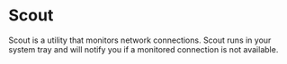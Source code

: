 Scout
=====

Scout is a utility that monitors network connections. Scout runs in your system tray and will notify you
if a monitored connection is not available.
